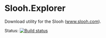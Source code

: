 # Slooh.Explorer

Download utility for the Slooh (www.slooh.com).

Status: [![Build status](https://ci.appveyor.com/api/projects/status/igdrqnck6ab363m6/branch/main?svg=true)](https://ci.appveyor.com/project/Calteo/slooh-explorer/branch/main)
